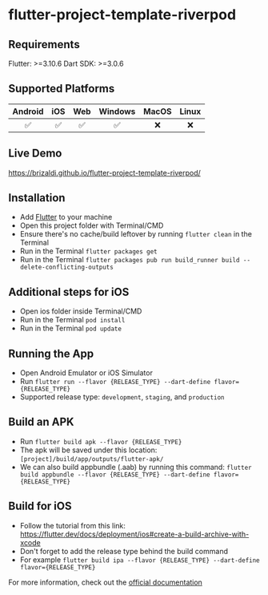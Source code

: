 # flutter-project-template-riverpod

## Requirements
Flutter: >=3.10.6
Dart SDK: >=3.0.6

## Supported Platforms
| Android | iOS | Web | Windows | MacOS | Linux |
|:---:|:---:|:---:|:---:|:---:|:---:|
| ✅ | ✅ | ✅ | ✅ | ❌ | ❌ |

## Live Demo
https://brizaldi.github.io/flutter-project-template-riverpod/

## Installation
- Add [Flutter](https://flutter.dev/docs/get-started/install 'Flutter') to your machine
- Open this project folder with Terminal/CMD
- Ensure there's no cache/build leftover by running `flutter clean` in the Terminal
- Run in the Terminal `flutter packages get`
- Run in the Terminal `flutter packages pub run build_runner build --delete-conflicting-outputs`

## Additional steps for iOS
- Open ios folder inside Terminal/CMD
- Run in the Terminal `pod install`
- Run in the Terminal `pod update`

## Running the App
- Open Android Emulator or iOS Simulator
- Run `flutter run --flavor {RELEASE_TYPE} --dart-define flavor={RELEASE_TYPE}`
- Supported release type: `development`, `staging`, and `production`

## Build an APK
- Run `flutter build apk --flavor {RELEASE_TYPE}`
- The apk will be saved under this location: `[project]/build/app/outputs/flutter-apk/`
- We can also build appbundle (.aab) by running this command: `flutter build appbundle --flavor {RELEASE_TYPE} --dart-define flavor={RELEASE_TYPE}`

## Build for iOS
- Follow the tutorial from this link: https://flutter.dev/docs/deployment/ios#create-a-build-archive-with-xcode
- Don't forget to add the release type behind the build command
- For example `flutter build ipa --flavor {RELEASE_TYPE} --dart-define flavor={RELEASE_TYPE}`

For more information, check out the [official documentation](https://flutter.dev/docs 'documentation')
